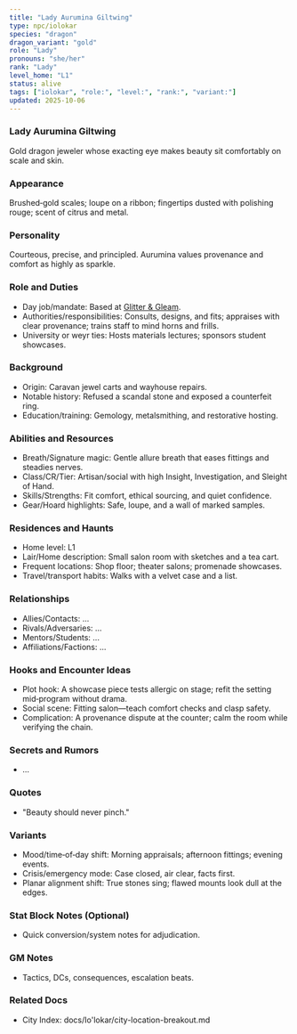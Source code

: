 ```yaml
---
title: "Lady Aurumina Giltwing"
type: npc/iolokar
species: "dragon"
dragon_variant: "gold"
role: "Lady"
pronouns: "she/her"
rank: "Lady"
level_home: "L1"
status: alive
tags: ["iolokar", "role:", "level:", "rank:", "variant:"]
updated: 2025-10-06
---
```

### Lady Aurumina Giltwing

Gold dragon jeweler whose exacting eye makes beauty sit comfortably on scale and skin.

### Appearance

Brushed‑gold scales; loupe on a ribbon; fingertips dusted with polishing rouge; scent of citrus and metal.

### Personality

Courteous, precise, and principled. Aurumina values provenance and comfort as highly as sparkle.

### Role and Duties

- Day job/mandate: Based at [Glitter & Gleam](docs/Io'lokar/Locations/glitter-and-gleam.md).
- Authorities/responsibilities: Consults, designs, and fits; appraises with clear provenance; trains staff to mind horns and frills.
- University or weyr ties: Hosts materials lectures; sponsors student showcases.

### Background

- Origin: Caravan jewel carts and wayhouse repairs.
- Notable history: Refused a scandal stone and exposed a counterfeit ring.
- Education/training: Gemology, metalsmithing, and restorative hosting.

### Abilities and Resources

- Breath/Signature magic: Gentle allure breath that eases fittings and steadies nerves.
- Class/CR/Tier: Artisan/social with high Insight, Investigation, and Sleight of Hand.
- Skills/Strengths: Fit comfort, ethical sourcing, and quiet confidence.
- Gear/Hoard highlights: Safe, loupe, and a wall of marked samples.

### Residences and Haunts

- Home level: L1
- Lair/Home description: Small salon room with sketches and a tea cart.
- Frequent locations: Shop floor; theater salons; promenade showcases.
- Travel/transport habits: Walks with a velvet case and a list.

### Relationships

- Allies/Contacts: ...
- Rivals/Adversaries: ...
- Mentors/Students: ...
- Affiliations/Factions: ...

### Hooks and Encounter Ideas

 - Plot hook: A showcase piece tests allergic on stage; refit the setting mid‑program without drama.
 - Social scene: Fitting salon—teach comfort checks and clasp safety.
 - Complication: A provenance dispute at the counter; calm the room while verifying the chain.

### Secrets and Rumors

- ...

### Quotes

- "Beauty should never pinch."

### Variants

 - Mood/time‑of‑day shift: Morning appraisals; afternoon fittings; evening events.
 - Crisis/emergency mode: Case closed, air clear, facts first.
 - Planar alignment shift: True stones sing; flawed mounts look dull at the edges.

### Stat Block Notes (Optional)

- Quick conversion/system notes for adjudication.

### GM Notes

- Tactics, DCs, consequences, escalation beats.

### Related Docs

- City Index: docs/Io'lokar/city-location-breakout.md
